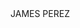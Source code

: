 <HTML>
<HEAD> JAMES PEREZ </HEAD>
<TITLE> ABOUT ME </HEAD>

<P> Howdy, my name is James Perez. I am from Stockholm, New Jersey which is way up in northern New Jersey.  <A HREF="running.html"> Running</A> has always been a big part of my life as I ran cross country, indoor track, and outdoor track throughout high school plus competed in swimming over the summer.  I enjoy playing as well as watching hockey in my free time with my friends.  My <A HREF="family.html"> family </A> consists of my parents, myself, my four sisters, and my cat and dog. I decided to come up to the University of Maine for college and I am a first year student studying finance.  Thus far, my <A HREF="firstyearatumaine.html"> first year at University of Maine </A> has been incredible, and I hope it continues that way. </P>

<img> ![fb_img_1465659442246](https://cloud.githubusercontent.com/assets/23345485/20691241/8e78383a-b59d-11e6-97bc-caaa3a39dc47.jpg)
